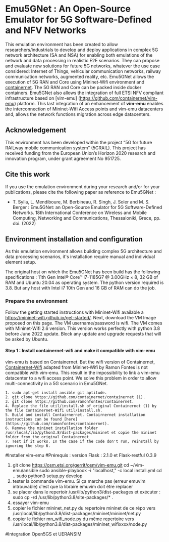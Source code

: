 # Emu5GNet : An Open-Source Emulator for 5G Software-Defined and NFV Networks
This emulation environment has been created to allow researchers/industrials to develop and deploy applications in complex 5G network architecture (SA and NSA) for enabling both emulations of the network and data processing in realistic E2E scenarios. They can propose and evaluate new solutions for future 5G networks, whatever the use case considered: Internet of Things, vehicular communication networks, railway communication networks, augmented reality, etc. Emu5GNet allows the execution of 5G RAN and Core using Mininet-Wifi environment and [containernet](https://containernet.github.io/). The 5G RAN and Core can be packed inside docker containers. Emu5GNet also allows the integration of full ETSI NFV compliant infrastructure based on [vim-emu] (https://github.com/containernet/vim-emu) platform. This last integration of an enhancement of **vim-emu** enables the interconnection of Mininet-Wifi Access points and vim-emu datacenters and, allows the network functions migration across edge datacenters.

## Acknowledgement
This environment has been developed within the project “5G for future RAILway mobile communication system” (5GRAIL). This project has received funding from the European Union’s Horizon 2020 research and innovation program, under grant agreement No 951725.

## Cite this work
If you use the emulation environment during your research and/or for your publications, please cite the following paper as reference to Emu5GNet :
- T. Sylla, L. Mendiboure, M. Berbineau, R. Singh, J. Soler and M. S. Berger : Emu5GNet: an Open-Source Emulator for 5G Software-Defined Networks. 18th International Conference on Wireless and Mobile Computing, Networking and Communications, Thessaloniki, Grece, pp. doi. (2022)

## Environment installation and configuration
As this emulation environment allows building complex 5G architecture and data processing scenarios, it's installation require manual and individual element setup.

The original host on which the Emu5GNet has been build has the following specifications : 11th Gen Intel® Core™ i7-1185G7 @ 3.00GHz × 8, 32 GB of RAM and Ubuntu 20.04 as operating system. The python version required is 3.8. But any host with Intel i7 10th Gen and 16 GB of RAM can do the job.

### Prepare the environment
Follow the getting started instructions with Mininet-Wifi available a https://mininet-wifi.github.io/get-started/. Next, download the VM Image proposed on this page. The VM username/password is wifi. The VM comes with Mininet-Wifi 2.6 version. This version works perfectly with python 3.8 before June 2022 update. Block any update and upgrade requests that will be asked by Ubuntu.

#### Step 1 : Install containernet-wifi and make it compatible with vim-emu 
vim-emu is based on Containernet. But the wifi version of Containernet, [Containernet-Wifi](https://github.com/ramonfontes/containernet) adapted from Mininet-Wifi by Ramon Fontes is not compatible with vim-emu. This result in the impossibility to link a vim-emu datacenter to a wifi access point. We solve this problem in order to allow multi-connectivity in a 5G scenario in Emu5GNet.

```
1. sudo apt-get install ansible git aptitude.
2. git clone https://github.com/containernet/containernet (1).
3. git clone https://github.com/ramonfontes/containernet.
4. Replace the file util/install.sh of original Containernet (1) by the file Containernet-Wifi util/install.sh.
5. Build and install Contairnernet. Contairnernet installation instructions can be found [here](https://github.com/ramonfontes/containernet).
6. Remove the mininet installation folder /usr/local/lib/python3.8/dist-packages/mininet et copie the mininet folder from the original Containernet
7. Test if it works. In the case if the code don't run, reinstall by ignoring the step 6.
```

#Installer vim-emu
#Prérequis : version Flask : 2.1.0 et Flask-restful 0.3.9
1. git clone https://osm.etsi.org/gerrit/osm/vim-emu.git
cd ~/vim-emu/ansible
sudo ansible-playbook -i "localhost," -c local install.yml
cd ..
sudo python3 setup.py develop
2. tester la commande vim-emu. Si ça marche pas (erreur emuvim introuvable) c'est que la libraire emuvim doit être replacer
3. se placer dans le repertoir /usr/lib/python3/dist-packages et exécuter : sudo cp -rd /usr/lib/python3.8/site-packages/* .
4. essayer vim-emu
5. copier le fichier mininet_net.py du repertoire mininet de ce répo vers /usr/local/lib/python3.8/dist-packages/mininet/mininet/net.py
6. copier le fichier mn_wifi_node.py du même repertoire vers /usr/local/lib/python3.8/dist-packages/mininet_wifixxxx/node.py

#Integration Open5GS et UERANSIM

